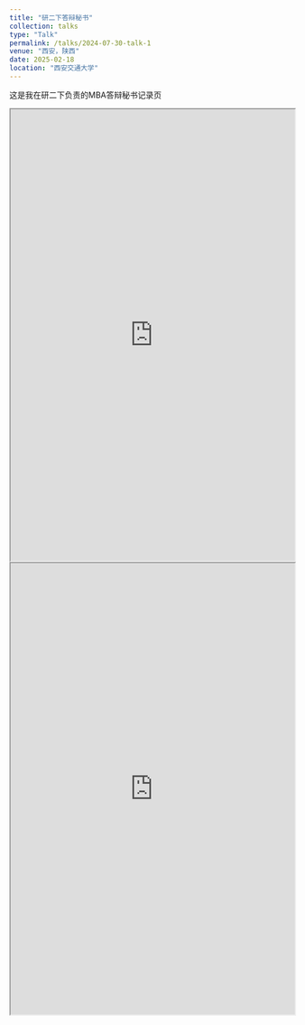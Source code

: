 ```yaml
---
title: "研二下答辩秘书"
collection: talks
type: "Talk"
permalink: /talks/2024-07-30-talk-1
venue: "西安，陕西"
date: 2025-02-18
location: "西安交通大学"
---
```



这是我在研二下负责的MBA答辩秘书记录页
<iframe src="https://sk8-j.github.io/files/2025年上半年MBA（EMBA）答辩安排.pdf" width="100%" height="800px"></iframe>
<iframe src="https://sk8-j.github.io/files/2025年上半年MBA（EMBA）论文答辩及离校流程（2025.01修订）.pdf" width="100%" height="800px"></iframe>

